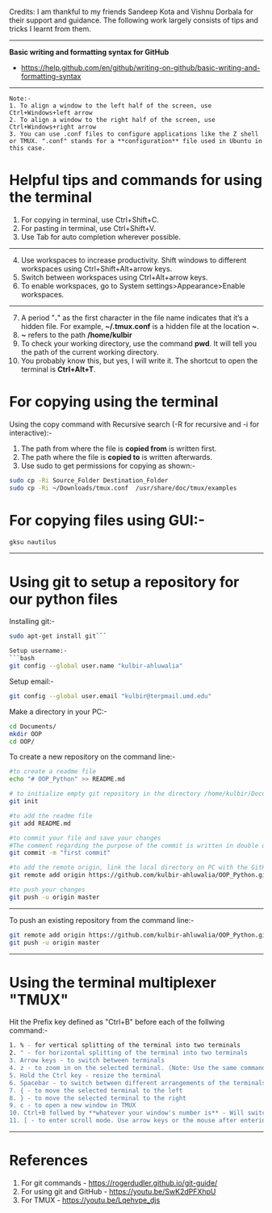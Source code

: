 Credits: I am thankful to my friends Sandeep Kota and Vishnu Dorbala for their support and guidance. The following work largely consists of tips and tricks I learnt from them.

---
**Basic writing and formatting syntax for GitHub** 
- https://help.github.com/en/github/writing-on-github/basic-writing-and-formatting-syntax
---

```
Note:-
1. To align a window to the left half of the screen, use Ctrl+Windows+left arrow 
2. To align a window to the right half of the screen, use Ctrl+Windows+right arrow 
3. You can use .conf files to configure applications like the Z shell or TMUX. ".conf" stands for a **configuration** file used in Ubuntu in this case.
```

# Helpful tips and commands for using the terminal
1. For copying in terminal, use Ctrl+Shift+C. 
2. For pasting in terminal, use Ctrl+Shift+V.
3. Use Tab for auto completion wherever possible.
---
4. Use workspaces to increase productivity. Shift windows to different workspaces using Ctrl+Shift+Alt+arrow keys.
5. Switch between workspaces using Ctrl+Alt+arrow keys.
6. To enable workspaces, go to System settings>Appearance>Enable workspaces.
---
7. A period "**.**" as the first character in the file name indicates that it’s a hidden file. For example, **~/.tmux.conf** is a hidden file at the location **~**.
8. **~** refers to the path **/home/kulbir**
9. To check your working directory, use the command **pwd**. It will tell you the path of the current working directory.
10. You probably know this, but yes, I will write it. The shortcut to open the terminal is **Ctrl+Alt+T**. 

# For copying using the terminal
Using the copy command with Recursive search (-R for recursive and -i for interactive):-
1. The path from where the file is **copied from** is written first.
2. The path where the file is **copied to** is written afterwards.
3. Use sudo to get permissions for copying as shown:-

```bash
sudo cp -Ri Source_Folder Destination_Folder
sudo cp -Ri ~/Downloads/tmux.conf  /usr/share/doc/tmux/examples
```

# For copying files using GUI:-
```bash
gksu nautilus
```
---
# Using git to setup a repository for our python files

Installing git:-   
```bash
sudo apt-get install git```

Setup username:-    
```bash
git config --global user.name "kulbir-ahluwalia"
```  

Setup email:-  
```bash
git config --global user.email "kulbir@terpmail.umd.edu" 
```  

Make a directory in your PC:-  
```bash
cd Documents/  
mkdir OOP
cd OOP/ 
```

To create a new repository on the command line:-  
```bash
#to create a readme file   
echo "# OOP_Python" >> README.md    

# to initialize empty git repository in the directory /home/kulbir/Documents/OOP/.git/   
git init   

#to add the readme file   
git add README.md   

#to commit your file and save your changes  
#The comment regarding the purpose of the commit is written in double quotes  
git commit -m "first commit"    

#to add the remote origin, link the local directory on PC with the GitHub directory  
git remote add origin https://github.com/kulbir-ahluwalia/OOP_Python.git   

#to push your changes  
git push -u origin master     
``` 
---

To push an existing repository from the command line:-
```bash
git remote add origin https://github.com/kulbir-ahluwalia/OOP_Python.git  
git push -u origin master  
```
---
# Using the terminal multiplexer "TMUX"
Hit the Prefix key defined as "Ctrl+B" before each of the follwing command:-
```bash
1. % - for vertical splitting of the terminal into two terminals
2. " - for horizontal splitting of the terminal into two terminals
3. Arrow keys - to switch between terminals
4. z - to zoom in on the selected terminal. (Note: Use the same command to zoom out)
5. Hold the Ctrl key - resize the terminal
6. Spacebar - to switch between different arrangements of the terminals
7. { - to move the selected terminal to the left
8. } - to move the selected terminal to the right
9. c - to open a new window in TMUX
10. Ctrl+B follwed by **whatever your window's number is** - Will switch to that particular window in TMUX
11. [ - to enter scroll mode. Use arrow keys or the mouse after entering scroll mode to scroll. Hit "q" to exit scroll mode.

```

---
# References
1. For git commands - https://rogerdudler.github.io/git-guide/
2. For using git and GitHub - https://youtu.be/SwK2dPFXhpU
3. For TMUX - https://youtu.be/Lqehvpe_djs

